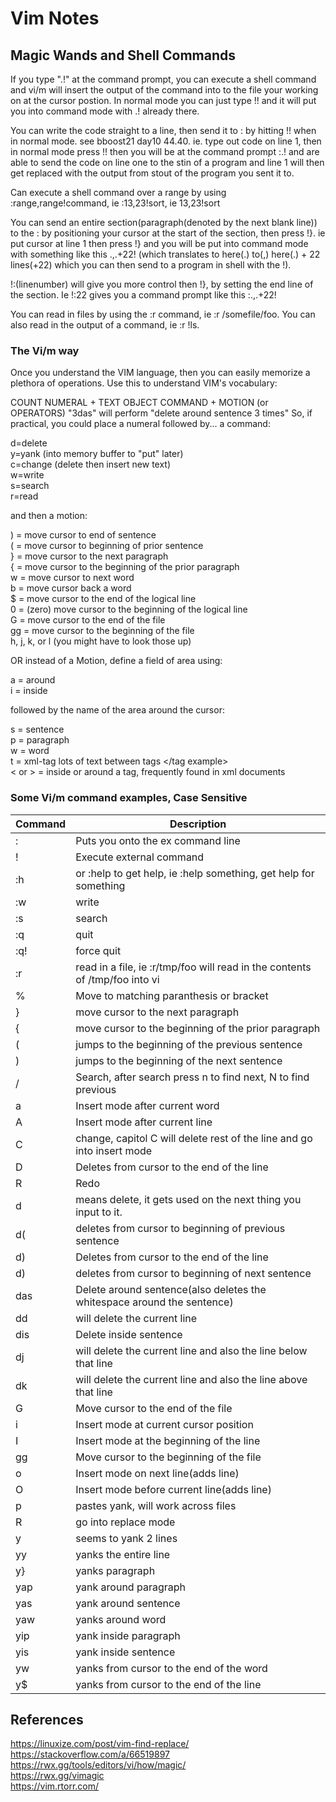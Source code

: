 # Vim Notes

## Magic Wands and Shell Commands  

If you type ".!" at the command prompt, you can execute a shell command and vi/m will insert the output of the command into to the file your working on at the cursor postion.  In normal mode you can just type !! and it will put you into command mode with .! already there.  

You can write the code straight to a line, then send it to : by hitting !! when in normal mode. see bboost21 day10 44.40.  ie. type out code on line 1, then in normal mode press !! then you will be at the command prompt :.! and are able to send the code on line one to the stin of a program and line 1 will then get replaced with the output from stout of the program you sent it to.  

Can execute a shell command over a range by using  :range,range!command, ie :13,23!sort, ie 13,23!sort  

You can send an entire section(paragraph(denoted by the next blank line)) to the : by positioning your cursor at the start of the section, then press !}. ie put cursor at line 1 then press !} and you will be put into command mode with something like this .,.+22! (which translates to here(.) to(,) here(.) + 22 lines(+22) which you can then send to a program in shell with the !).  

!:(linenumber) will give you more control then !}, by setting the end line of the section. Ie !:22 gives you a command prompt like this :.,.+22!  

You can read in files by using the :r command, ie :r /somefile/foo.  You can also read in the output of a command, ie :r !ls.




### The Vi/m way  
 
Once you understand the VIM language, then you can easily memorize a plethora of operations. Use this to understand VIM's vocabulary:  

COUNT NUMERAL + TEXT OBJECT COMMAND + MOTION (or OPERATORS) "3das" will perform "delete around sentence 3 times"
So, if practical, you could place a numeral followed by... a command:  

d=delete  
y=yank  (into memory buffer to "put" later)  
c=change (delete then insert new text)  
w=write  
s=search  
r=read  

and then a motion:  

) = move cursor to end of sentence  
( = move cursor to beginning of prior sentence  
} = move cursor to the next paragraph  
{ = move cursor to the beginning of the prior paragraph  
w = move cursor to next word  
b = move cursor back a word  
$ = move cursor to the end of the logical line  
0 = (zero) move cursor to the beginning of the logical line  
G = move cursor to the end of the file  
gg = move cursor to the beginning of the file  
h, j, k, or l (you might have to look those up)  

OR instead of a Motion, define a field of area using:  

a = around  
i = inside  

followed by the name of the area around the cursor:  

s = sentence  
p = paragraph  
w = word  
t = xml-tag <tag example>  lots of text between tags </tag example>  
< or > =  inside or around a tag, frequently found in xml documents  

### Some Vi/m command examples, Case Sensitive  
Command | Description  
--  |  --
:   |  Puts you onto the ex command line  
!   |  Execute external command  
:h  |  or :help to get help, ie :help something, get help for something  
:w  |  write  
:s  |  search  
:q  |  quit  
:q! |  force quit  
:r  |  read in a file, ie :r/tmp/foo will read in the contents of /tmp/foo into vi  
%   |  Move to matching paranthesis or bracket  
}   |  move cursor to the next paragraph  
{   |  move cursor to the beginning of the prior paragraph  
(   |  jumps to the beginning of the previous sentence  
)   |  jumps to the beginning of the next sentence  
/   |  Search, after search press n to find next, N to find previous  
a   |  Insert mode after current word  
A   |  Insert mode after current line  
C   |  change, capitol C will delete rest of the line and go into insert mode  
D   |  Deletes from cursor to the end of the line  
R   |  Redo  
d   |  means delete, it gets used on the next thing you input to it.  
d(  |  deletes from cursor to beginning of previous sentence  
d)  |  Deletes from cursor to the end of the line  
d)  |  deletes from cursor to beginning of next sentence  
das |  Delete around sentence(also deletes the whitespace around the sentence)  
dd  |  will delete the current line  
dis |  Delete inside sentence  
dj  |  will delete the current line and also the line below that line  
dk  |  will delete the current line and also the line above that line  
G   |  Move cursor to the end of the file  
i   |  Insert mode at current cursor position  
I   |  Insert mode at the beginning of the line  
gg  |  Move cursor to the beginning of the file  
o   |  Insert mode on next line(adds line)
O   |  Insert mode before current line(adds line)
p   |  pastes yank, will work across files  
R   |  go into replace mode  
y   |  seems to yank 2 lines  
yy  |  yanks the entire line  
y}  |  yanks paragraph  
yap |  yank around paragraph  
yas |  yank around sentence  
yaw |  yanks around word  
yip |  yank inside paragraph  
yis |  yank inside sentence  
yw  |  yanks from cursor to the end of the word  
y$  |  yanks from cursor to the end of the line  

## References  

https://linuxize.com/post/vim-find-replace/  
https://stackoverflow.com/a/66519897  
https://rwx.gg/tools/editors/vi/how/magic/  
https://rwx.gg/vimagic   
https://vim.rtorr.com/  


